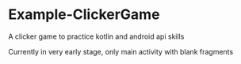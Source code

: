 # Example-ClickerGame
A clicker game to practice kotlin and android api skills

Currently in very early stage, only main activity with blank fragments
